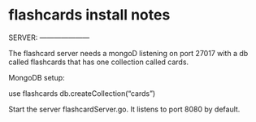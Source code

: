 # flashcards install notes


SERVER:
———————

The flashcard server needs a mongoD listening on port 27017 with a db called flashcards that has one collection called cards.

MongoDB setup:

use flashcards
db.createCollection(“cards”)

Start the server flashcardServer.go. It listens to port 8080 by default.
